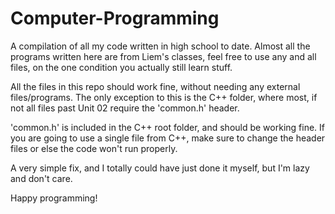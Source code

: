# Computer-Programming
A compilation of all my code written in high school to date.
Almost all the programs written here are from Liem's classes, feel free to use any and all files, on the one condition you actually still learn stuff.

All the files in this repo should work fine, without needing any external files/programs.
The only exception to this is the C++ folder, where most, if not all files past Unit 02 require the 'common.h' header.

'common.h' is included in the C++ root folder, and should be working fine.
If you are going to use a single file from C++, make sure to change the header files or else the code won't run properly.

A very simple fix, and I totally could have just done it myself, but I'm lazy and don't care.

Happy programming!
